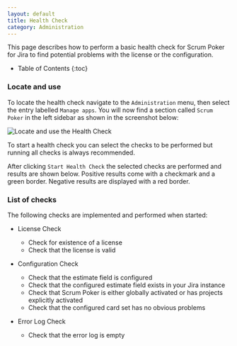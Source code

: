 ```yaml
---
layout: default
title: Health Check
category: Administration
---
```


This page describes how to perform a basic health check for Scrum Poker for Jira to find potential problems with the license or the configuration.

* Table of Contents
{:toc}

### Locate and use

To locate the health check navigate to the `Administration` menu, then select the entry labelled `Manage apps`.
You will now find a section called `Scrum Poker` in the left sidebar as shown in the screenshot below:

![Locate and use the Health Check](/images/health-check-locate-and-use.png)

To start a health check you can select the checks to be performed but running all checks is always recommended.

After clicking `Start Health Check` the selected checks are performed and results are shown below.
Positive results come with a checkmark and a green border.
Negative results are displayed with a red border.

### List of checks

The following checks are implemented and performed when started:

* License Check
  * Check for existence of a license
  * Check that the license is valid

* Configuration Check
  * Check that the estimate field is configured
  * Check that the configured estimate field exists in your Jira instance
  * Check that Scrum Poker is either globally activated or has projects explicitly activated
  * Check that the configured card set has no obvious problems

* Error Log Check
  * Check that the error log is empty
